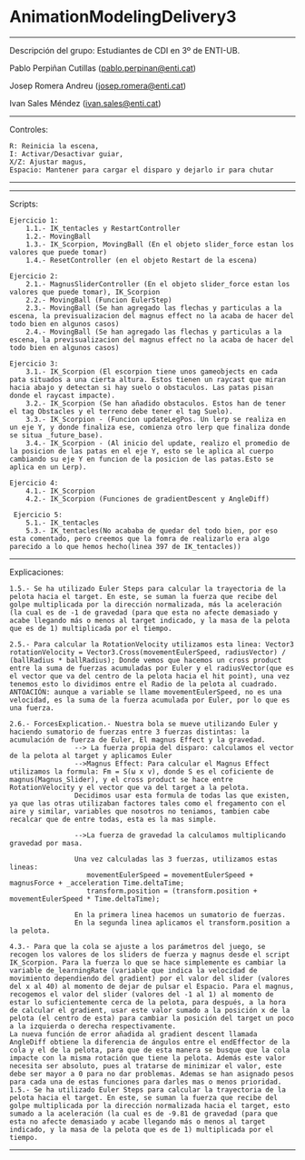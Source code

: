 # AnimationModelingDelivery3
--------------------------------------------------------------------------

Descripción del grupo: Estudiantes de CDI en 3º de ENTI-UB.

Pablo Perpiñan Cutillas (pablo.perpinan@enti.cat)

Josep Romera Andreu (josep.romera@enti.cat)

Ivan Sales Méndez (ivan.sales@enti.cat)

--------------------------------------------------------------------------

Controles:

    R: Reinicia la escena,
    I: Activar/Desactivar guiar,
    X/Z: Ajustar magus,
    Espacio: Mantener para cargar el disparo y dejarlo ir para chutar
--------------------------------------------------------------------------

--------------------------------------------------------------------------

Scripts:

    Ejercicio 1:
        1.1.- IK_tentacles y RestartController
        1.2.- MovingBall
        1.3.- IK_Scorpion, MovingBall (En el objeto slider_force estan los valores que puede tomar)
        1.4.- ResetController (en el objeto Restart de la escena)

    Ejercicio 2:
        2.1.- MagnusSliderController (En el objeto slider_force estan los valores que puede tomar), IK_Scorpion
        2.2.- MovingBall (Funcion EulerStep)
        2.3.- MovingBall (Se han agregado las flechas y particulas a la escena, la previsualizacion del magnus effect no la acaba de hacer del todo bien en algunos casos)
        2.4.- MovingBall (Se han agregado las flechas y particulas a la escena, la previsualizacion del magnus effect no la acaba de hacer del todo bien en algunos casos)

    Ejercicio 3:
	    3.1.- IK_Scorpion (El escorpion tiene unos gameobjects en cada pata situados a una cierta altura. Estos tienen un raycast que miran hacia abajo y detectan si hay suelo o obstaculos. Las patas pisan donde el raycast impacte).
	    3.2.- IK_Scorpion (Se han añadido obstaculos. Estos han de tener el tag Obstacles y el terreno debe tener el tag Suelo).
	    3.3.- IK_Scorpion - (Funcion updateLegPos. Un lerp se realiza en un eje Y, y donde finaliza ese, comienza otro lerp que finaliza donde se situa _future_base).
	    3.4.- IK_Scorpion - (Al inicio del update, realizo el promedio de la posicion de las patas en el eje Y, esto se le aplica al cuerpo cambiando su eje Y en funcion de la posicion de las patas.Esto se aplica en un Lerp).
        
    Ejercicio 4:
        4.1.- IK_Scorpion
		4.2.- IK_Scorpion (Funciones de gradientDescent y AngleDiff)

     Ejercicio 5:
        5.1.- IK_tentacles
        5.3.- IK_tentacles(No acababa de quedar del todo bien, por eso esta comentado, pero creemos que la fomra de realizarlo era algo parecido a lo que hemos hecho(linea 397 de IK_tentacles))

--------------------------------------------------------------------------

Explicaciones:

    1.5.- Se ha utilizado Euler Steps para calcular la trayectoria de la pelota hacia el target. En este, se suman la fuerza que recibe del golpe multiplicada por la dirección normalizada, más la aceleración (la cual es de -1 de gravedad (para que esta no afecte demasiado y acabe llegando más o menos al target indicado, y la masa de la pelota que es de 1) multiplicada por el tiempo.
	
    2.5.- Para calcular la RotationVelocity utilizamos esta linea: Vector3 rotationVelocity = Vector3.Cross(movementEulerSpeed, radiusVector) / (ballRadius * ballRadius); Donde vemos que hacemos un cross product entre la suma de fuerzas acumuladas por Euler y el radiusVector(que es el vector que va del centro de la pelota hacia el hit point), una vez tenemos esto lo dividimos entre el Radio de la pelota al cuadrado. ANTOACIÓN: aunque a variable se llame movementEulerSpeed, no es una velocidad, es la suma de la fuerza acumulada por Euler, por lo que es una fuerza.

    2.6.- ForcesExplication.- Nuestra bola se mueve utilizando Euler y haciendo sumatorio de fuerzas entre 3 fuerzas distintas: la acumulación de fuerza de Euler, El magnus Effect y la gravedad.
                    --> La fuerza propia del disparo: calculamos el vector de la pelota al target y aplicamos Euler
                    -->Magnus Effect: Para calcular el Magnus Effect utilizamos la formula: Fm = S(ω x v), donde S es el coficiente de magnus(Magnus_Slider), y el cross product se hace entre RotationVelocity y el vector que va del target a la pelota.
                    Decidimos usar esta formula de todas las que existen, ya que las otras utilizaban factores tales como el fregamento con el aire y similar, variables que nosotros no teniamos, tambien cabe recalcar que de entre todas, esta es la mas simple.

                    -->La fuerza de gravedad la calculamos multiplicando gravedad por masa.

                    Una vez calculadas las 3 fuerzas, utilizamos estas lineas:
                       movementEulerSpeed = movementEulerSpeed + magnusForce + _acceleration Time.deltaTime;
                       transform.position = (transform.position + movementEulerSpeed * Time.deltaTime);

                    En la primera linea hacemos un sumatorio de fuerzas.
                    En la segunda linea aplicamos el transform.position a la pelota.

	4.3.- Para que la cola se ajuste a los parámetros del juego, se recogen los valores de los sliders de fuerza y magnus desde el script IK_Scorpion. Para la fuerza lo que se hace simplemente es cambiar la variable de_learningRate (variable que indica la velocidad de movimiento dependiendo del gradient) por el valor del slider (valores del x al 40) al momento de dejar de pulsar el Espacio. Para el magnus, recogemos el valor del slider (valores del -1 al 1) al momento de estar lo suficientemente cerca de la pelota, para después, a la hora de calcular el gradient, usar este valor sumado a la posición x de la pelota (el centro de esta) para cambiar la posición del target un poco a la izquierda o derecha respectivamente.
	La nueva función de error añadida al gradient descent llamada AngleDiff obtiene la diferencia de ángulos entre el endEffector de la cola y el de la pelota, para que de esta manera se busque que la cola impacte con la misma rotación que tiene la pelota. Además este valor necesita ser absoluto, pues al tratarse de minimizar el valor, este debe ser mayor a 0 para no dar problemas. Ademas se han asignado pesos para cada una de estas funciones para darles mas o menos prioridad.
    1.5.- Se ha utilizado Euler Steps para calcular la trayectoria de la pelota hacia el target. En este, se suman la fuerza que recibe del golpe multiplicada por la dirección normalizada hacia el target, esto sumado a la aceleración (la cual es de -9.81 de gravedad (para que esta no afecte demasiado y acabe llegando más o menos al target indicado, y la masa de la pelota que es de 1) multiplicada por el tiempo.

--------------------------------------------------------------------------
